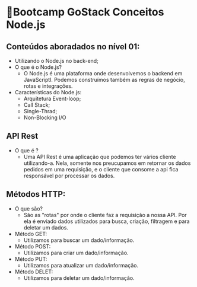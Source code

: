 ﻿# 🚀Bootcamp GoStack Conceitos Node.js
 
## Conteúdos aboradados no nível 01:

- Utilizando o Node.js no back-end;
- O que é o Node.js?
  * O Node.js é uma plataforma onde desenvolvemos o backend em JavaScriptl. Podemos construímos também 
  as regras de negócio, rotas e integrações.
- Características do Node.js: 
  * Arquitetura Event-loop;
  * Call Stack;
  * Single-Thrad;
  * Non-Blocking I/O
 
 ## API Rest
- O que é ? 
  * Uma API Rest é uma aplicação que podemos ter vários cliente utilizando-a. Nela, somente nos preucupamos 
  em retornar os dados pedidos em uma requisição, e o cliente que consome a api fica responsável por processar 
  os dados.

## Métodos HTTP: 
- O que são?
  * São as "rotas" por onde o cliente faz a requisição a nossa API. Por ela é enviado dados utilizados para busca,
  criação, filtragem e para deletar um dados.
- Método GET:
  * Utilizamos para buscar um dado/informação.
- Método POST:
  * Utilizamos para criar um dado/informação.
- Método PUT: 
  * Utilizamos para atualizar um dado/informação.
- Método DELET: 
  * Utilizamos para deletar um dado/informação.
